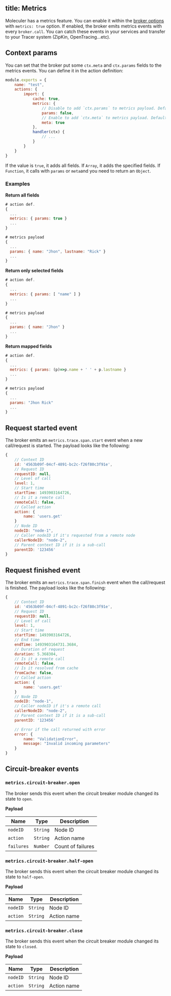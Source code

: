 title: Metrics
---
Moleculer has a metrics feature. You can enable it within the [broker options](broker.html#Constructor-options) with `metrics: true` option.
If enabled, the broker emits metrics events with every `broker.call`. You can catch these events in your services and transfer to your Tracer system (ZipKin, OpenTracing...etc).

## Context params
You can set that the broker put some `ctx.meta` and `ctx.params` fields to the metrics events.
You can define it in the action definition:

```js
module.exports = {
    name: "test",
    actions: {
        import: {
            cache: true,
            metrics: {
                // Disable to add `ctx.params` to metrics payload. Default: false
                params: false,
                // Enable to add `ctx.meta` to metrics payload. Default: true
                meta: true
            },
            handler(ctx) {
                // ...
            }
        }
    }
}
```

If the value is `true`, it adds all fields. If `Array`, it adds the specified fields. If `Function`, it calls with `params` or `meta`and you need to return an `Object`.

### Examples

**Return all fields**
```js
# action def.
{
  ...
  metrics: { params: true }
  ...
}

# metrics payload
{
  ...
  params: { name: "Jhon", lastname: "Rick" }
  ...
}
```

**Return only selected fields**
```js
# action def.
{
  ...
  metrics: { params: [ "name" ] }
  ...
}

# metrics payload
{
  ...
  params: { name: "Jhon" }
  ...
}
```

**Return mapped fields**
```js
# action def.
{
  ...
  metrics: { params: (p)=>p.name + ' ' + p.lastname }
  ...
}

# metrics payload
{
  ...
  params: "Jhon Rick"
  ...
}
```

## Request started event
The broker emits an `metrics.trace.span.start` event when a new call/request is started.
The payload looks like the following:
```js
{
    // Context ID
    id: '4563b09f-04cf-4891-bc2c-f26f80c3f91e',
    // Request ID
    requestID: null,
    // Level of call
    level: 1,
    // Start time
    startTime: 1493903164726,
    // Is it a remote call
    remoteCall: false,
    // Called action
    action: {
        name: 'users.get'
    }
    // Node ID
    nodeID: "node-1",
    // Caller nodeID if it's requested from a remote node
    callerNodeID: "node-2",
    // Parent context ID if it is a sub-call
    parentID: '123456'
}
```

## Request finished event
The broker emits an `metrics.trace.span.finish` event when the call/request is finished.
The payload looks like the following:
```js
{
    // Context ID
    id: '4563b09f-04cf-4891-bc2c-f26f80c3f91e',
    // Request ID
    requestID: null,
    // Level of call
    level: 1,
    // Start time
    startTime: 1493903164726,
    // End time
    endTime: 1493903164731.3684,
    // Duration of request
    duration: 5.368304,
    // Is it a remote call
    remoteCall: false,
    // Is it resolved from cache
    fromCache: false,
    // Called action
    action: {
        name: 'users.get'
    }
    // Node ID
    nodeID: "node-1",
    // Caller nodeID if it's a remote call
    callerNodeID: "node-2",
    // Parent context ID if it is a sub-call
    parentID: '123456'

    // Error if the call returned with error
    error: {
        name: "ValidationError",
        message: "Invalid incoming parameters"
    }
}
```

## Circuit-breaker events

### `metrics.circuit-breaker.open`
The broker sends this event when the circuit breaker module changed its state to `open`.

**Payload**

| Name | Type | Description |
| ---- | ---- | ----------- |
| `nodeID` | `String` | Node ID |
| `action` | `String` | Action name |
| `failures` | `Number` | Count of failures |


### `metrics.circuit-breaker.half-open`
The broker sends this event when the circuit breaker module changed its state to `half-open`.

**Payload**

| Name | Type | Description |
| ---- | ---- | ----------- |
| `nodeID` | `String` | Node ID |
| `action` | `String` | Action name |

### `metrics.circuit-breaker.close`
The broker sends this event when the circuit breaker module changed its state to `closed`.

**Payload**

| Name | Type | Description |
| ---- | ---- | ----------- |
| `nodeID` | `String` | Node ID |
| `action` | `String` | Action name |
